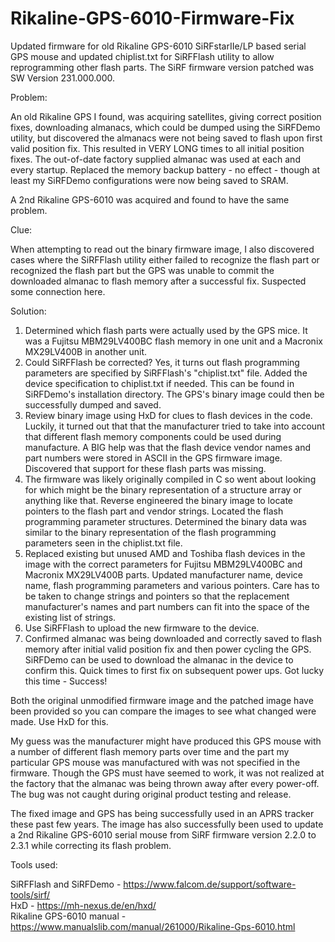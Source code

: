 # Rikaline-GPS-6010-Firmware-Fix
Updated firmware for old Rikaline GPS-6010 SiRFstarIIe/LP based serial GPS mouse and updated chiplist.txt for SiRFFlash utility to allow reprogramming other flash parts. The SiRF firmware version patched was SW Version 231.000.000.

Problem:

An old Rikaline GPS I found, was acquiring satellites, giving correct position fixes, downloading almanacs, which could be dumped using the SiRFDemo utility, but discovered the almanacs were not being saved to flash upon first valid position fix. This resulted in VERY LONG times to all initial position fixes. The out-of-date factory supplied almanac was used at each and every startup. Replaced the memory backup battery - no effect - though at least my SiRFDemo configurations were now being saved to SRAM.

A 2nd Rikaline GPS-6010 was acquired and found to have the same problem.

Clue:

When attempting to read out the binary firmware image, I also discovered cases where the SiRFFlash utility either failed to recognize the flash part or recognized the flash part but the GPS was unable to commit the downloaded almanac to flash memory after a successful fix. Suspected some connection here.

Solution:

1. Determined which flash parts were actually used by the GPS mice. It was a Fujitsu MBM29LV400BC flash memory in one unit and a Macronix MX29LV400B in another unit.<br>
2. Could SiRFFlash be corrected? Yes, it turns out flash programming parameters are specified by SiRFFlash's "chiplist.txt" file. Added the device specification to chiplist.txt if needed. This can be found in SiRFDemo's installation directory. The GPS's binary image could then be successfully dumped and saved.<br>
3. Review binary image using HxD for clues to flash devices in the code. Luckily, it turned out that that the manufacturer tried to take into account that different flash memory components could be used during manufacture. A BIG help was that the flash device vendor names and part numbers were stored in ASCII in the GPS firmware image. Discovered that support for these flash parts was missing.<br>
4. The firmware was likely originally compiled in C so went about looking for which might be the binary representation of a structure array or anything like that. Reverse engineered the binary image to locate pointers to the flash part and vendor strings. Located the flash programming parameter structures. Determined the binary data was similar to the binary representation of the flash programming parameters seen in the chiplist.txt file.<br>
5. Replaced existing but unused AMD and Toshiba flash devices in the image with the correct parameters for Fujitsu MBM29LV400BC and Macronix MX29LV400B parts. Updated manufacturer name, device name, flash programming parameters and various pointers. Care has to be taken to change strings and pointers so that the replacement manufacturer's names and part numbers can fit into the space of the existing list of strings.<br>
6. Use SiRFFlash to upload the new firmware to the device.<br>
7. Confirmed almanac was being downloaded and correctly saved to flash memory after initial valid position fix and then power cycling the GPS. SiRFDemo can be used to download the almanac in the device to confirm this. Quick times to first fix on subsequent power ups. Got lucky this time - Success!

Both the original unmodified firmware image and the patched image have been provided so you can compare the images to see what changed were made. Use HxD for this.

My guess was the manufacturer might have produced this GPS mouse with a number of different flash memory parts over time and the part my particular GPS mouse was manufactured with was not specified in the firmware. Though the GPS must have seemed to work, it was not realized at the factory that the almanac was being thrown away after every power-off. The bug was not caught during original product testing and release.

The fixed image and GPS has being successfully used in an APRS tracker these past few years. The image has also successfully been used to update a 2nd Rikaline GPS-6010 serial mouse from SiRF firmware version 2.2.0 to 2.3.1 while correcting its flash problem.

Tools used:

SiRFFlash and SiRFDemo - https://www.falcom.de/support/software-tools/sirf/ <br>
HxD - https://mh-nexus.de/en/hxd/ <br>
Rikaline GPS-6010 manual - https://www.manualslib.com/manual/261000/Rikaline-Gps-6010.html <br>
